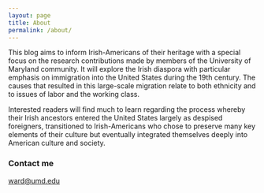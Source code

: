 ```yaml
---
layout: page
title: About
permalink: /about/
---
```


This blog aims to inform Irish-Americans of their heritage with a special focus on the research contributions made by members of the University of Maryland community. It will explore the Irish diaspora with particular emphasis on immigration into the United States during the 19th century. The causes that resulted in this large-scale migration relate to both ethnicity and to issues of labor and the working class.

Interested readers will find much to learn regarding the process whereby their Irish ancestors entered the United States largely as despised foreigners, transitioned to Irish-Americans who chose to preserve many key elements of their culture but eventually integrated themselves deeply into American culture and society.

### Contact me

[ward@umd.edu](mailto:ward@umd.edu)